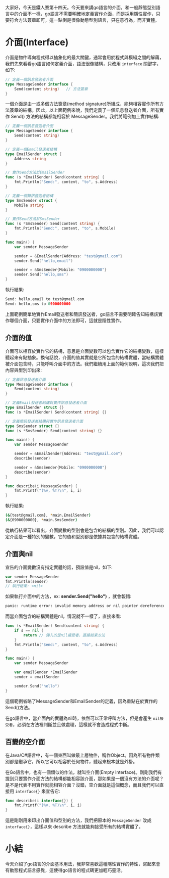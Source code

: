 大家好，今天是鐵人賽第十四天。今天要來講go語言的介面，和一般靜態型別語言中的介面不一樣，go語言不需要明確地定義實作介面，而是採用隱性實作，只要符合方法簽章即可，這一點倒是很像動態型別語言，只在意行為，而非實體。



# 介面(Interface)

介面是物件導向程式得以抽象化的最大關鍵，通常會用於程式與模組之間的解藕，我們先來看看go語言如何定義介面，語法很像結構，只改用 `interface` 關鍵字，如下:

```go
// 定義一個訊息發送者介面
type MessageSender interface {
	Send(content string)   // 方法簽章
}
```

一個介面是由一或多個方法簽章(method signature)所組成，能夠相容實作所有方法簽章的結構。因此，以上面範例來說，我們定義了一個訊息發送者介面，所有實作 Send() 方法的結構都能相容於 MessageSender。我們將範例加上實作結構:

```go
// 定義一個訊息發送者介面
type MessageSender interface {
	Send(content string)
}

// 定義一個Email發送者結構
type EmailSender struct {
	Address string
}

// 實作Send方法於EmailSender
func (s *EmailSender) Send(content string) {
	fmt.Println("Send:", content, "to", s.Address)
}

// 定義一個簡訊發送者結構
type SmsSender struct {
	Mobile string
}

// 實作Send方法於SmsSender
func (s *SmsSender) Send(content string) {
	fmt.Println("Send:", content, "to", s.Mobile)
}

func main() {
	var sender MessageSender

	sender = &EmailSender{Address: "test@gmail.com"}
	sender.Send("hello,email")

	sender = &SmsSender{Mobile: "0900000000"}
	sender.Send("hello,sms")
}
```

執行結果:

```go
Send: hello,email to test@gmail.com
Send: hello,sms to 0900000000
```

上面範例簡單地實作Email發送者和簡訊發送者，go語言不需要明確告知結構該實作哪個介面，只要實作介面中的方法即可，這就是隱性實作。



## 介面的值

介面可以相容於實作它的結構，意思是介面變數可以包含實作它的結構變數，這樣聽起來有點抽象。換句話說，介面的值其實就是它所包含的結構實體，當結構實體被介面包含時，只能呼叫介面中的方法。我們繼續用上面的範例說明，這次我們把內容與型別印出來:

```go
// 定義訊息發送者介面
type MessageSender interface {
	Send(content string)
}

// 定義Email發送者結構與實作訊息發送者介面
type EmailSender struct {}
func (s *EmailSender) Send(content string) {}

// 定義簡訊發送者結構與實作訊息發送者介面
type SmsSender struct {}
func (s *SmsSender) Send(content string) {}

func main() {
	var sender MessageSender

	sender = &EmailSender{Address: "test@gmail.com"}
	describe(sender)

	sender = &SmsSender{Mobile: "0900000000"}
	describe(sender)
}

func describe(i MessageSender) {
	fmt.Printf("(%v, %T)\n", i, i)
}
```

執行結果:

```bash
(&{test@gmail.com}, *main.EmailSender)
(&{0900000000}, *main.SmsSender)
```

從執行結果可以看出，介面變數的型別會是包含的結構的型別。因此，我們可以認定介面是一種特別的變數，它的值和型別都是依據其包含的結構實體。



## 介面與nil

宣告的介面變數沒有指定實體的話，預設值是nil，如下:

```go
var sender MessageSender
fmt.Println(sender)
// 執行結果: <nil>
```

如果執行介面中的方法，ex: **sender.Send("hello")** ，就會報錯:

```bash
panic: runtime error: invalid memory address or nil pointer dereference
```

而當介面包含的結構實體是nil，情況就不一樣了，直接來看:

```go
func (s *EmailSender) Send(content string) {
	if s == nil {
		return // 傳入的是nil接受者，直接結束方法
	}
	fmt.Println("Send:", content, "to", s.Address)
}

func main() {
    var sender MessageSender

    var emailSender *EmailSender
    sender = emailSender

    sender.Send("hello")
}
```

這個範例省略了MessageSender和EmailSender的定義，因為重點在於實作的Send()方法。

在go語言中，當介面內的實體為nil時，依然可以正常呼叫方法，但是會產生 `nil接受者`，必須在方法裡判斷並且做處理，這樣就不會造成程式中斷。



## 百變的空介面

在Java/C#語言中，有一個東西叫做最上層物件，稱作Object。因為所有物件類別都是繼承它，所以它可以相容於任何物件，聽起來根本就是外掛。

在Go語言中，也有一個類似的作法，就叫空介面(Empty Interface)。剛剛我們有提到只要實作介面方法的結構都能相容該介面，那如果是一個沒有方法的介面呢？是不是代表不用實作就能相容介面？沒錯，空介面就是這個概念，而且我們可以直接用 `interface{}` 來宣告它:

```go
func describe(i interface{}) {
	fmt.Printf("(%v, %T)\n", i, i)
}
```

這是剛剛用來印出介面值和型別的方法，我們把原本的 `MessageSender` 改成 `interface{}`，這樣以來 describe 方法就能夠接受所有的結構實體了。



# 小結

今天介紹了go語言的介面基本用法，我非常喜歡這種隱性實作的特性，寫起來會有動態程式語言感覺，這使得go語言的程式碼更加輕巧靈活。







